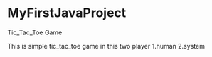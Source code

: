 # MyFirstJavaProject
Tic_Tac_Toe Game

This is simple tic_tac_toe game
in this two player
1.human 
2.system 
